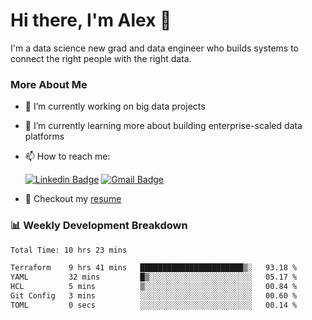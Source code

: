 # Hi there, I'm Alex  👋

I'm a data science new grad and data engineer who builds systems to connect the right people with the right data. 

### More About Me

- 🔭 I’m currently working on big data projects
- 🌱 I’m currently learning more about building enterprise-scaled data platforms
- 📫 How to reach me:

  [![Linkedin Badge](https://img.shields.io/badge/LinkedIn-0077B5?style=for-the-badge&logo=linkedin&logoColor=white)](https://www.linkedin.com/in/alex-chen-112523chen/) [![Gmail Badge](https://img.shields.io/badge/Gmail-D14836?style=for-the-badge&logo=gmail&logoColor=white)](mailto:itsalexchen@gmail.com)
- 📝 Checkout my [resume](https://itsalexchen.vercel.app/AlexChenResume.pdf)



### 📊 Weekly Development Breakdown
<!--START_SECTION:waka-->

```txt
Total Time: 10 hrs 23 mins

Terraform    9 hrs 41 mins   ███████████████████████▒░   93.18 %
YAML         32 mins         █▒░░░░░░░░░░░░░░░░░░░░░░░   05.17 %
HCL          5 mins          ▒░░░░░░░░░░░░░░░░░░░░░░░░   00.84 %
Git Config   3 mins          ░░░░░░░░░░░░░░░░░░░░░░░░░   00.60 %
TOML         0 secs          ░░░░░░░░░░░░░░░░░░░░░░░░░   00.14 %
```

<!--END_SECTION:waka-->
